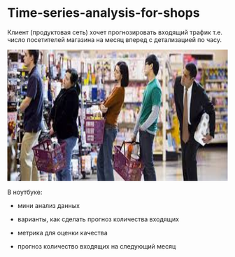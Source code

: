 # Time-series-analysis-for-shops
Клиент (продуктовая сеть) хочет прогнозировать входящий трафик т.е. число посетителей магазина на месяц вперед с детализацией по часу.

<img src='shop.jpg' width=700 height=300>



В ноутбуке:

- мини анализ данных

- варианты, как сделать прогноз количества входящих

- метрика для оценки качества

- прогноз количество входящих на следующий месяц

